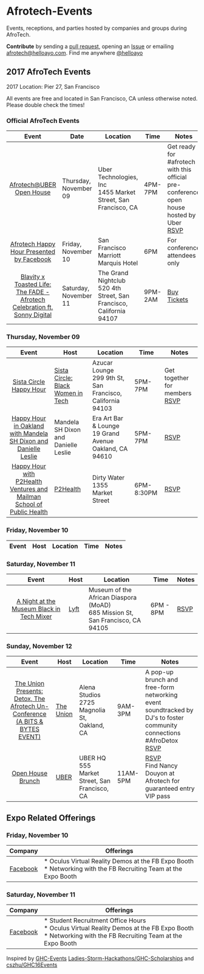 # Afrotech-Events
Events, receptions, and parties hosted by companies and groups during AfroTech.

**Contribute** by sending a [pull request](https://github.com/helloayo/Afrotech-Events/pulls), opening an [Issue](https://github.com/helloayo/Afrotech-Events/issues) or emailing [afrotech@helloayo.com](mailto:afrotech@helloayo.com). Find me anywhere [@helloayo](https://twitter.com/@helloayo)

## 2017 AfroTech Events

2017 Location: Pier 27, San Francisco

All events are free and located in San Francisco, CA unless otherwise noted. Please double check the times!

### Official AfroTech Events
Event	                 | Date      | Location     | Time	   | Notes        
:---------------------:| ------------- | ------------ | -------- | ------------
[Afrotech@UBER Open House](https://afrotechuberopenhouse.splashthat.com)| Thursday, November 09 | Uber Technologies, Inc <br> 1455 Market Street, San Francisco, CA | 4PM-7PM| Get ready for #afrotech with this official pre-conference open house hosted by Uber <br> [RSVP](https://afrotechuberopenhouse.splashthat.com) 
[Afrotech Happy Hour Presented by Facebook](http://afrotech.com/schedule/)| Friday, November 10 | San Francisco Marriott Marquis Hotel  | 6PM | For conference attendees only
[Blavity x Toasted Life: The FADE - Afrotech Celebration ft. Sonny Digital](https://www.facebook.com/events/1934265903506845/)|Saturday, November 11 | The Grand Nightclub <br>520 4th Street, San Francisco, California 94107| 9PM-2AM| [Buy Tickets](https://www.facebook.com/events/1934265903506845/) 

### Thursday, November 09
Event	                 | Host      | Location     | Time	   | Notes        
:---------------------:| ------------- | ------------ | -------- | ------------
[Sista Circle Happy Hour](https://www.facebook.com/events/1678308065567147/) | [Sista Circle: Black Women in Tech](https://www.facebook.com/groups/657356877782351/) | Azucar Lounge <br> 299 9th St, San Francisco, California 94103 | 5PM-7PM | Get together for members <br> [RSVP](https://www.facebook.com/events/1678308065567147/)
[Happy Hour in Oakland with Mandela SH Dixon and Danielle Leslie](https://www.eventbrite.com/e/happy-hour-in-oakland-with-mandela-sh-dixon-and-danielle-leslie-tickets-39558336048?aff=es2) | Mandela SH Dixon and Danielle Leslie | Era Art Bar & Lounge <br>19 Grand Avenue Oakland, CA 94610 | 5PM-7PM |[RSVP](https://www.eventbrite.com/e/happy-hour-in-oakland-with-mandela-sh-dixon-and-danielle-leslie-tickets-39558336048?aff=es2)
[Happy Hour with P2Health Ventures and Mailman School of Public Health](https://www.eventbrite.com/e/happy-hour-with-p2health-ventures-and-mailman-school-of-public-health-tickets-39125449272) | [P2Health](http://www.p2health.co/) | Dirty Water <br> 1355 Market Street | 6PM-8:30PM |  [RSVP](https://www.eventbrite.com/e/happy-hour-with-p2health-ventures-and-mailman-school-of-public-health-tickets-39125449272)

### Friday, November 10
Event	                 | Host       | Location     | Time	   | Notes        
:---------------------:| ------------- | ------------ | -------- | ------------

### Saturday, November 11
Event	                 | Host       | Location     | Time	   | Notes        
:---------------------:| ------------- | ------------ | -------- | ------------
[A Night at the Museum Black in Tech Mixer](https://lyftblackintech.splashthat.com/) | [Lyft](https://www.lyft.com/jobs) | Museum of the African Diaspora (MoAD) <br /> 685 Mission St, San Francisco, CA 94105 | 6PM - 8PM | [RSVP](https://lyftblackintech.splashthat.com/)



### Sunday, November 12
Event	                 | Host      | Location     | Time	   | Notes        
:---------------------:| ------------- | ------------ | -------- | ------------
[The Union Presents: Detox, The Afrotech Un-Conference (A BITS & BYTES EVENT)](https://theuniondetox.splashthat.com/)| [The Union](http://www.theunion.io/) | Alena Studios <br> 2725 Magnolia St, Oakland, CA | 9AM-3PM | A pop-up brunch and free-form networking event soundtracked by DJ's to foster community connections  #AfroDetox <br>[RSVP](https://theuniondetox.splashthat.com/)
[Open House Brunch](https://openhousebrunch.splashthat.com/)| [UBER](https://www.uber.com/careers/) | UBER HQ <br> 555 Market Street, San Francisco, CA | 11AM-5PM| [RSVP](https://openhousebrunch.splashthat.com/) <br>Find Nancy Douyon at Afrotech for guaranteed entry VIP pass


## Expo Related Offerings

### Friday, November 10
Company	                 | Offerings         
:---------------------:| ------------- 
[Facebook](https://www.facebook.com/careers/)|* Oculus Virtual Reality Demos at the FB Expo Booth <br>* Networking with the FB Recruiting Team at the Expo Booth 
### Saturday, November 11
Company	                 | Offerings         
:---------------------:| ------------- 
[Facebook](https://www.facebook.com/careers/)|* Student Recruitment Office Hours <br>* Oculus Virtual Reality Demos at the FB Expo Booth <br>* Networking with the FB Recruiting Team at the Expo Booth

Inspired by [GHC-Events](https://github.com/missCarrieMah/GHC-Events/) [Ladies-Storm-Hackathons/GHC-Scholarships](https://github.com/Ladies-Storm-Hackathons/GHC-Scholarships) and [cszhu/GHC16Events](https://github.com/cszhu/GHC16Events)

